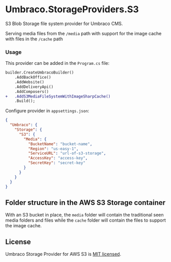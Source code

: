 # Umbraco.StorageProviders.S3

S3 Blob Storage file system provider for Umbraco CMS.

Serving media files from the `/media` path with support for the image cache with files in the `/cache` path

### Usage

This provider can be added in the `Program.cs` file:

```diff
builder.CreateUmbracoBuilder()
    .AddBackOffice()
    .AddWebsite()
    .AddDeliveryApi()
    .AddComposers()
+   .AddS3MediaFileSystemWithImageSharpCache()
    .Build();
```

Configure provider in `appsettings.json`:
```json
{
  "Umbraco": {
    "Storage": {
      "S3": {
        "Media": {
          "BucketName": "bucket-name",
          "Region": "us-easy-1",
          "ServiceURL": "url-of-s3-storage",
          "AccessKey": "access-key",
          "SecretKey": "secret-key"
        }
      }
    }
  }
}
```

## Folder structure in the AWS S3 Storage container
With an S3 bucket in place, the `media` folder will contain the traditional seen media folders and files while the `cache` folder will contain the files to support the image cache.

## License

Umbraco Storage Provider for AWS S3 is [MIT licensed](License.md).